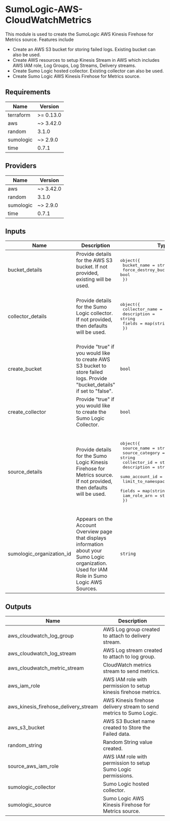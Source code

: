 # SumoLogic-AWS-CloudWatchMetrics

This module is used to create the SumoLogic AWS Kinesis Firehose for Metrics source. Features include
- Create an AWS S3 bucket for storing failed logs. Existing bucket can also be used.
- Create AWS resources to setup Kinesis Stream in AWS which includes AWS IAM role, Log Groups, Log Streams, Delivery streams.
- Create Sumo Logic hosted collector. Existing collector can also be used.
- Create Sumo Logic AWS Kinesis Firehose for Metrics source.

## Requirements

| Name | Version |
|------|---------|
| terraform | >= 0.13.0 |
| aws | ~> 3.42.0 |
| random | 3.1.0 |
| sumologic | ~> 2.9.0 |
| time | 0.7.1 |

## Providers

| Name | Version |
|------|---------|
| aws | ~> 3.42.0 |
| random | 3.1.0 |
| sumologic | ~> 2.9.0 |
| time | 0.7.1 |

## Inputs

| Name | Description | Type | Default | Required |
|------|-------------|------|---------|:--------:|
| bucket\_details | Provide details for the AWS S3 bucket. If not provided, existing will be used. | <pre>object({<br>    bucket_name          = string<br>    force_destroy_bucket = bool<br>  })</pre> | <pre>{<br>  "bucket_name": "sumologic-kinesis-firehose-metrics-accountid-region",<br>  "force_destroy_bucket": true<br>}</pre> | no |
| collector\_details | Provide details for the Sumo Logic collector. If not provided, then defaults will be used. | <pre>object({<br>    collector_name = string<br>    description    = string<br>    fields         = map(string)<br>  })</pre> | <pre>{<br>  "collector_name": "SumoLogic Kinesis Firehose for Metrics Collector <AWS Account Id>",<br>  "description": "This collector is created using Sumo Logic terraform AWS Kinesis Firehose for metrics module to collect AWS cloudwatch metrics.",<br>  "fields": {}<br>}</pre> | no |
| create\_bucket | Provide "true" if you would like to create AWS S3 bucket to store failed logs. Provide "bucket\_details" if set to "false". | `bool` | `true` | no |
| create\_collector | Provide "true" if you would like to create the Sumo Logic Collector. | `bool` | n/a | yes |
| source\_details | Provide details for the Sumo Logic Kinesis Firehose for Metrics source. If not provided, then defaults will be used. | <pre>object({<br>    source_name         = string<br>    source_category     = string<br>    collector_id        = string<br>    description         = string<br>    sumo_account_id     = number<br>    limit_to_namespaces = list(string)<br>    fields              = map(string)<br>    iam_role_arn        = string<br>  })</pre> | <pre>{<br>  "collector_id": "",<br>  "description": "This source is created using Sumo Logic terraform AWS Kinesis Firehose for metrics module to collect AWS Cloudwatch metrics.",<br>  "fields": {},<br>  "iam_role_arn": "",<br>  "limit_to_namespaces": [],<br>  "source_category": "Labs/aws/cloudwatch/metrics",<br>  "source_name": "Kinesis Firehose for Metrics Source",<br>  "sumo_account_id": 926226587429<br>}</pre> | no |
| sumologic\_organization\_id | Appears on the Account Overview page that displays information about your Sumo Logic organization. Used for IAM Role in Sumo Logic AWS Sources. | `string` | n/a | yes |

## Outputs

| Name | Description |
|------|-------------|
| aws\_cloudwatch\_log\_group | AWS Log group created to attach to delivery stream. |
| aws\_cloudwatch\_log\_stream | AWS Log stream created to attach to log group. |
| aws\_cloudwatch\_metric\_stream | CloudWatch metrics stream to send metrics. |
| aws\_iam\_role | AWS IAM role with permission to setup kinesis firehose metrics. |
| aws\_kinesis\_firehose\_delivery\_stream | AWS Kinesis firehose delivery stream to send metrics to Sumo Logic. |
| aws\_s3\_bucket | AWS S3 Bucket name created to Store the Failed data. |
| random\_string | Random String value created. |
| source\_aws\_iam\_role | AWS IAM role with permission to setup Sumo Logic permissions. |
| sumologic\_collector | Sumo Logic hosted collector. |
| sumologic\_source | Sumo Logic AWS Kinesis Firehose for Metrics source. |


